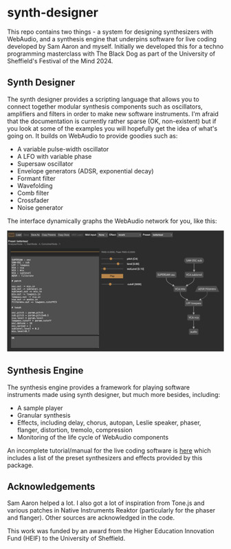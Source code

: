 # synth-designer

This repo contains two things - a system for designing synthesizers with WebAudio, and a synthesis engine that underpins software for live coding developed by Sam Aaron and myself. Initially we developed this for a techno programming masterclass with The Black Dog as part of the University of Sheffield's Festival of the Mind 2024.

## Synth Designer

The synth designer provides a scripting language that allows you to connect together modular synthesis components such as oscillators, amplifiers and filters in order to make new software instruments. I'm afraid that the documentation is currently rather sparse (OK, non-existent) but if you look at some of the examples you will hopefully get the idea of what's going on. It builds on WebAudio to provide goodies such as:

* A variable pulse-width oscillator
* A LFO with variable phase
* Supersaw oscillator
* Envelope generators (ADSR, exponential decay)
* Formant filter
* Wavefolding
* Comb filter
* Crossfader
* Noise generator

The interface dynamically graphs the WebAudio network for you, like this:

![synth builder interface](/images/screenshot.png)

## Synthesis Engine

The synthesis engine provides a framework for playing software instruments made using synth designer, but much more besides, including:

* A sample player
* Granular synthesis
* Effects, including delay, chorus, autopan, Leslie speaker, phaser, flanger, distortion, tremolo, compression
* Monitoring of the life cycle of WebAudio components

An incomplete tutorial/manual for the live coding software is [here](https://github.com/guyjbrown/bleepmanual/wiki) which includes a list of the preset synthesizers and effects provided by this package.

## Acknowledgements

Sam Aaron helped a lot. I also got a lot of inspiration from Tone.js and various patches in Native Instruments Reaktor (particularly for the phaser and flanger). Other sources are acknowledged in the code.

This work was funded by an award from the Higher Education Innovation Fund (HEIF) to the University of Sheffield.
